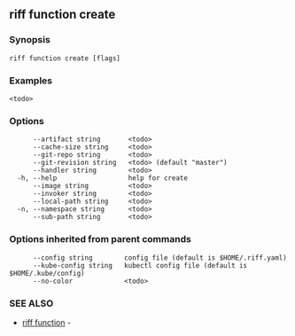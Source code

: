 ## riff function create

<todo>

### Synopsis

<todo>

```
riff function create [flags]
```

### Examples

```
<todo>
```

### Options

```
      --artifact string       <todo>
      --cache-size string     <todo>
      --git-repo string       <todo>
      --git-revision string   <todo> (default "master")
      --handler string        <todo>
  -h, --help                  help for create
      --image string          <todo>
      --invoker string        <todo>
      --local-path string     <todo>
  -n, --namespace string      <todo>
      --sub-path string       <todo>
```

### Options inherited from parent commands

```
      --config string        config file (default is $HOME/.riff.yaml)
      --kube-config string   kubectl config file (default is $HOME/.kube/config)
      --no-color             <todo>
```

### SEE ALSO

* [riff function](riff_function.md)	 - <todo>

